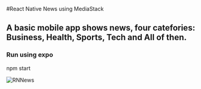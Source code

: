 #React Native News using MediaStack

## A basic mobile app shows news, four catefories: Business, Health, Sports, Tech and All of then.

### Run using expo
npm start 

![RNNews](https://user-images.githubusercontent.com/25336634/132071541-7c4c6aa3-33f5-49f7-95f2-cc60ae02622b.PNG)
